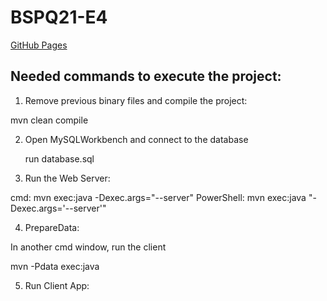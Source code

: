 # BSPQ21-E4

[GitHub Pages](https://bspqe20-21.github.io/BSPQ21-E4/)


## Needed commands to execute the project:

1. Remove previous binary files and compile the project:

  mvn clean compile


2. Open MySQLWorkbench and connect to the database

	run database.sql

3. Run the Web Server:

  cmd: mvn exec:java -Dexec.args="--server"
  PowerShell: mvn exec:java "-Dexec.args='--server'"

4. PrepareData:

In another cmd window, run the client

  mvn -Pdata exec:java


5. Run Client App:


 